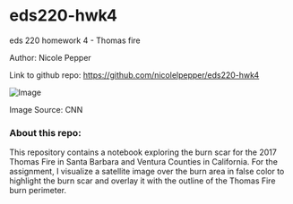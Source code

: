 # eds220-hwk4
eds 220 homework 4 - Thomas fire


Author: Nicole Pepper

Link to github repo: https://github.com/nicolelpepper/eds220-hwk4


 ![ Image](https://media.cnn.com/api/v1/images/stellar/prod/171215183408-california-fire-1213-restricted.jpg?q=w_2931,h_1649,x_0,y_0,c_fill/h_447)

Image Source: CNN

### About this repo:

This repository contains a notebook exploring the burn scar for the 2017 Thomas Fire in Santa Barbara and Ventura Counties in California. For the assignment, I visualize a satellite image over the burn area in false color to highlight the burn scar and overlay it with the outline of the Thomas Fire burn perimeter.
